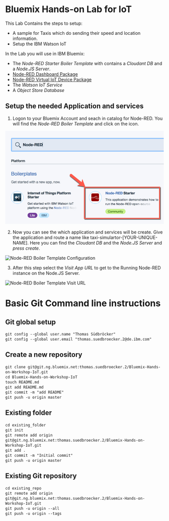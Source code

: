 # Bluemix Hands-on Lab for IoT


This Lab Contains the steps to setup:

* A sample for Taxis which do sending their speed and location information.
* Setup the IBM Watson IoT

In the Lab you will use in IBM Bluemix:
* The *Node-RED Starter* _Boiler Template_ with contains a *Cloudant DB* and a *Node.JS Server*.
* [Node-RED Dashboard Package](https://github.com/node-red/node-red-dashboard)
* [Node-RED Virtual IoT Device Package](https://www.npmjs.com/package/node-red-contrib-iot-virtual-device)
* The *Watson IoT Service*
* A *Object Store Database*


## Setup the needed Application and services


1. Logon to your Bluemix Account and seach in catalog for Node-RED. You will find the *Node-RED Boiler Template* and click on the icon.

![Node-RED Boiler Template](images/01_Node-RED_Starter.jpg)

2. Now you can see the which application and services will be create. Give the application and route a name like taxi-simulartor-[YOUR-UNIQUE-NAME]. Here you can find the *Cloudant DB* and the *Node.JS Server* and *press create*.

![Node-RED Boiler Template Configuration](images/02_Node-RED_Starter-Setup.jpg)

3. After this step select the *Visit App URL* to get to the Running Node-RED instance on the Node.JS Server.

![Node-RED Boiler Template Visit URL](images/02_Node-RED_Starter-Visit-URL.jpg)

# Basic Git Command line instructions

## Git global setup

```
git config --global user.name "Thomas Südbröcker"
git config --global user.email "thomas.suedbroecker.2@de.ibm.com"
```
## Create a new repository

```
git clone git@git.ng.bluemix.net:thomas.suedbroecker.2/Bluemix-Hands-on-Workshop-IoT.git
cd Bluemix-Hands-on-Workshop-IoT
touch README.md
git add README.md
git commit -m "add README"
git push -u origin master
```

## Existing folder

```
cd existing_folder
git init
git remote add origin git@git.ng.bluemix.net:thomas.suedbroecker.2/Bluemix-Hands-on-Workshop-IoT.git
git add .
git commit -m "Initial commit"
git push -u origin master
```

## Existing Git repository

```
cd existing_repo
git remote add origin git@git.ng.bluemix.net:thomas.suedbroecker.2/Bluemix-Hands-on-Workshop-IoT.git
git push -u origin --all
git push -u origin --tags
```
